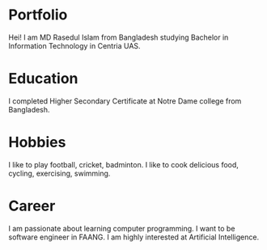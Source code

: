 # Portfolio
Hei! I am MD Rasedul Islam from Bangladesh studying Bachelor in Information Technology in Centria UAS.

# Education
I completed Higher Secondary Certificate at Notre Dame college from Bangladesh. 

# Hobbies
I like to play football, cricket, badminton. I like to cook delicious food, cycling, exercising, swimming.
# Career
I am passionate about learning computer programming. I want to be software engineer in FAANG. I am highly interested at Artificial Intelligence.

